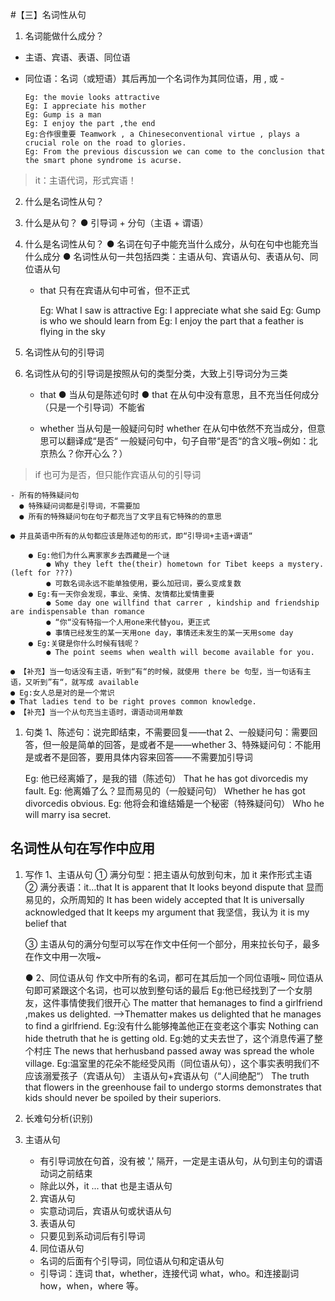 #【三】名词性从句

1. 名词能做什么成分？

- 主语、宾语、表语、同位语
- 同位语：名词（或短语）其后再加一个名词作为其同位语，用 , 或 -

      Eg: the movie looks attractive
      Eg: I appreciate his mother
      Eg: Gump is a man
      Eg: I enjoy the part ,the end
      Eg:合作很重要 Teamwork , a Chineseconventional virtue , plays a crucial role on the road to glories.
      Eg: From the previous discussion we can come to the conclusion that the smart phone syndrome is acurse.

> it：主语代词，形式宾语！

2.  什么是名词性从句？
1.  什么是从句？
    ● 引导词 + 分句（主语 + 谓语）
1.  什么是名词性从句？
    ● 名词在句子中能充当什么成分，从句在句中也能充当什么成分
    ● 名词性从句一共包括四类：主语从句、宾语从句、表语从句、同位语从句

    - that 只有在宾语从句中可省，但不正式

      Eg: What I saw is attractive
      Eg: I appreciate what she said
      Eg: Gump is who we should learn from
      Eg: I enjoy the part that a feather is flying in the sky

1.  名词性从句的引导词
1.  名词性从句的引导词是按照从句的类型分类，大致上引导词分为三类

    - that
      ● 当从句是陈述句时
      ● that 在从句中没有意思，且不充当任何成分（只是一个引导词）不能省

    - whether
      当从句是一般疑问句时
      whether 在从句中依然不充当成分，但意思可以翻译成“是否“
      一般疑问句中，句子自带“是否“的含义哦~例如：北京热么？你开心么？）

> if 也可为是否，但只能作宾语从句的引导词

    - 所有的特殊疑问句
      ● 特殊疑问词都是引导词，不需要加
      ● 所有的特殊疑问句在句子都充当了文字且有它特殊的的意思

    ● 并且英语中所有的从句都应该是陈述句的形式，即“引导词+主语+谓语“

        ● Eg:他们为什么离家家乡去西藏是一个谜
            ● Why they left the(their) hometown for Tibet keeps a mystery. (left for ???)
            ● 可数名词永远不能单独使用，要么加冠词，要么变成复数
        ● Eg:有一天你会发现，事业、亲情、友情都比爱情重要
            ● Some day one willfind that carrer , kindship and friendship are indispensable than romance
            ● “你“没有特指一个人用one来代替you，更正式
            ● 事情已经发生的某一天用one day，事情还未发生的某一天用some day
        ● Eg:关键是你什么时候有钱呢？
            ● The point seems when wealth will become available for you.

    ● 【补充】当一句话没有主语，听到“有“的时候，就使用 there be 句型，当一句话有主语，又听到”有“，就写成 available
    ● Eg:女人总是对的是一个常识
    ● That ladies tend to be right proves common knowledge.
    ● 【补充】当一个从句充当主语时，谓语动词用单数

1.  句类
    1、陈述句：说完即结束，不需要回复——that
    2、一般疑问句：需要回答，但一般是简单的回答，是或者不是——whether
    3、特殊疑问句：不能用是或者不是回答，要用具体内容来回答——不需要加引导词

    Eg: 他已经离婚了，是我的错（陈述句）
    That he has got divorcedis my fault.
    Eg: 他离婚了么？显而易见的（一般疑问句）
    Whether he has got divorcedis obvious.
    Eg: 他将会和谁结婚是一个秘密（特殊疑问句）
    Who he will marry isa secret.

## 名词性从句在写作中应用

1.  写作
    1、主语从句
    ① 满分句型：把主语从句放到句末，加 it 来作形式主语
    ② 满分表语：it…that
    It is apparent that
    It looks beyond dispute that 显而易见的，众所周知的
    It has been widely accepted that
    It is universally acknowledged that
    It keeps my argument that 我坚信，我认为 it is my belief that

    ③ 主语从句的满分句型可以写在作文中任何一个部分，用来拉长句子，最多在作文中用一次哦~

    ● 2、同位语从句
    作文中所有的名词，都可在其后加一个同位语哦~
    同位语从句即可紧跟这个名词，也可以放到整句话的最后
    Eg:他已经找到了一个女朋友，这件事情使我们很开心
    The matter that hemanages to find a girlfriend ,makes us delighted.
    ——>Thematter makes us delighted that he manages to find a girlfriend.
    Eg:没有什么能够掩盖他正在变老这个事实
    Nothing can hide thetruth that he is getting old.
    Eg:她的丈夫去世了，这个消息传遍了整个村庄
    The news that herhusband passed away was spread the whole village.
    Eg:温室里的花朵不能经受风雨（同位语从句），这个事实表明我们不应该溺爱孩子（宾语从句）
    主语从句+宾语从句（“人间绝配“）
    The truth that flowers in the greenhouse fail to undergo storms demonstrates that kids should never be spoiled by their superiors.

2.  长难句分析(识别)
3.  主语从句

    - 有引导词放在句首，没有被 ',' 隔开，一定是主语从句，从句到主句的谓语动词之前结束
    - 除此以外，it ... that 也是主语从句

    2. 宾语从句

    - 实意动词后，宾语从句或状语从句

    3. 表语从句

    - 只要见到系动词后有引导词

    4. 同位语从句

    - 名词的后面有个引导词，同位语从句和定语从句
    - 引导词：连词 that，whether，连接代词 what，who。和连接副词 how，when，where 等。
